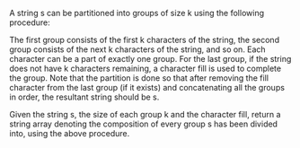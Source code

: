 A string s can be partitioned into groups of size k using the following procedure:

The first group consists of the first k characters of the string, the second group consists of the next k characters of the string, and so on. Each character can be a part of exactly one group.
For the last group, if the string does not have k characters remaining, a character fill is used to complete the group.
Note that the partition is done so that after removing the fill character from the last group (if it exists) and concatenating all the groups in order, the resultant string should be s.

Given the string s, the size of each group k and the character fill, return a string array denoting the composition of every group s has been divided into, using the above procedure.